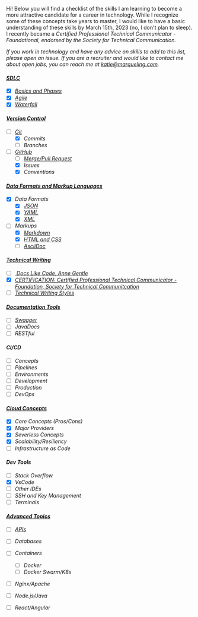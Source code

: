 Hi! Below you will find a checklist of the skills I am learning to become a more attractive candidate for a career in technology. While I recognize some of these concepts take years to master, I would like to have a basic understanding of these skills by March 15th, 2023 (no, I don't plan to sleep). I recently became a <i>Certified Professional Technical Communicator - Foundational<i>, endorsed by the <i>Society for Technical Communication<i>.

If you work in technology and have any advice on skills to add to this list, please open an issue. If you are a recruiter and would like to contact me about open jobs, you can reach me at katie@marqueling.com.

#### [SDLC](https://github.com/katiemarqueling/Career/tree/main/UpskillLearning/SDLC)
- [X] [Basics and Phases](https://github.com/katiemarqueling/Career/blob/main/UpskillLearning/SDLC/SDLC.txt) 
- [X] [Agile](https://github.com/katiemarqueling/Career/blob/main/UpskillLearning/SDLC/Agile.txt)
- [X] [Waterfall](https://github.com/katiemarqueling/Career/blob/main/UpskillLearning/SDLC/Waterfall.txt)
#### [Version Control](https://github.com/katiemarqueling/Career/tree/main/UpskillLearning/VersionControl)
- [ ] [Git](https://github.com/katiemarqueling/Career/blob/main/UpskillLearning/VersionControl/Git.txt)
    - [X] Commits
    - [ ] Branches
- [ ] [GitHub](https://github.com/katiemarqueling/Career/blob/main/UpskillLearning/VersionControl/GitHub.txt)
    - [ ] [Merge/Pull Request](https://github.com/the-germanator/learn-git)
    - [X] Issues
    - [X] Conventions
#### [Data Formats and Markup Languages](https://github.com/katiemarqueling/Career/tree/main/UpskillLearning/DataFormats%26MarkupLanguages)
- [X] Data Formats
    - [X] [JSON](https://github.com/katiemarqueling/Career/blob/main/UpskillLearning/DataFormats%26MarkupLanguages/Json.json)
    - [X] [YAML](https://github.com/katiemarqueling/Career/blob/main/UpskillLearning/DataFormats%26MarkupLanguages/YAML.yml)
    - [X] [XML](https://github.com/katiemarqueling/Career/blob/main/UpskillLearning/DataFormats%26MarkupLanguages/XML.xml)
- [ ] Markups
    - [X] [Markdown](https://github.com/katiemarqueling/Career/blob/main/UpskillLearning/DataFormats%26MarkupLanguages/Markdown.md)
    - [X] [HTML and CSS](https://github.com/katiemarqueling/Career/blob/main/UpskillLearning/DataFormats%26MarkupLanguages/LifeofTendy.html)
    - [ ] [AsciiDoc](https://github.com/katiemarqueling/Career/blob/main/UpskillLearning/DataFormats%26MarkupLanguages/PeanutButter&Jelly.adoc)
#### [Technical Writing](https://github.com/katiemarqueling/Career/tree/main/UpskillLearning/TechnicalWriting)
- [ ] [<i> Docs Like Code</i>, Anne Gentle](https://github.com/katiemarqueling/Career/blob/main/UpskillLearning/TechnicalWriting/DocsLikeCode.txt)
- [X] [CERTIFICATION: Certified Professional Technical Communicator - Foundation, Society for Technical Communitcation](https://www.credly.com/badges/2a50be9c-a3c5-48a2-8c39-a9bcba40c9f6/linked_in_profile)
- [ ] [Technical Writing Styles](https://github.com/katiemarqueling/Career/blob/main/UpskillLearning/TechnicalWriting/TechnicalWritingStyles.txt)
#### [Documentation Tools](https://github.com/katiemarqueling/Career/tree/main/UpskillLearning/DocumentationTools)
- [ ] [Swagger](https://github.com/katiemarqueling/Career/blob/main/UpskillLearning/DocumentationTools/Swagger.txt)
- [ ] JavaDocs
- [ ] RESTful
#### CI/CD
- [ ] Concepts
- [ ] Pipelines
- [ ] Environments
- [ ] Development
- [ ] Production
- [ ] DevOps
#### [Cloud Concepts](https://github.com/katiemarqueling/Career/blob/main/UpskillLearning/CloudConcepts.txt)
- [X] Core Concepts (Pros/Cons)
- [X] Major Providers
- [X] Severless Concepts
- [X] Scalability/Resiliency
- [ ] Infrastructure as Code
#### Dev Tools
- [ ] Stack Overflow
- [X] VsCode
- [ ] Other IDEs
- [ ] SSH and Key Management
- [ ] Terminals
#### [Advanced Topics](https://github.com/katiemarqueling/Career/tree/main/UpskillLearning/AdvancedTopics)
- [ ] [APIs](https://github.com/katiemarqueling/Career/blob/main/UpskillLearning/AdvancedTopics/APIs.txt)
- [ ] Databases
- [ ] Containers
    - [ ] Docker
    - [ ] Docker Swarm/K8s
- [ ] Nginx/Apache
- [ ] Node.js/Java
- [ ] React/Angular







